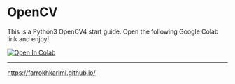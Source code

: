 # OpenCV
This is a Python3 OpenCV4 start guide. Open the following Google Colab link and enjoy!

[![Open In Colab](https://colab.research.google.com/assets/colab-badge.svg)](https://colab.research.google.com/github/farrokhkarimi/OpenCV/blob/master/Getting_Started_with_OpenCV.ipynb)

---

https://farrokhkarimi.github.io/
